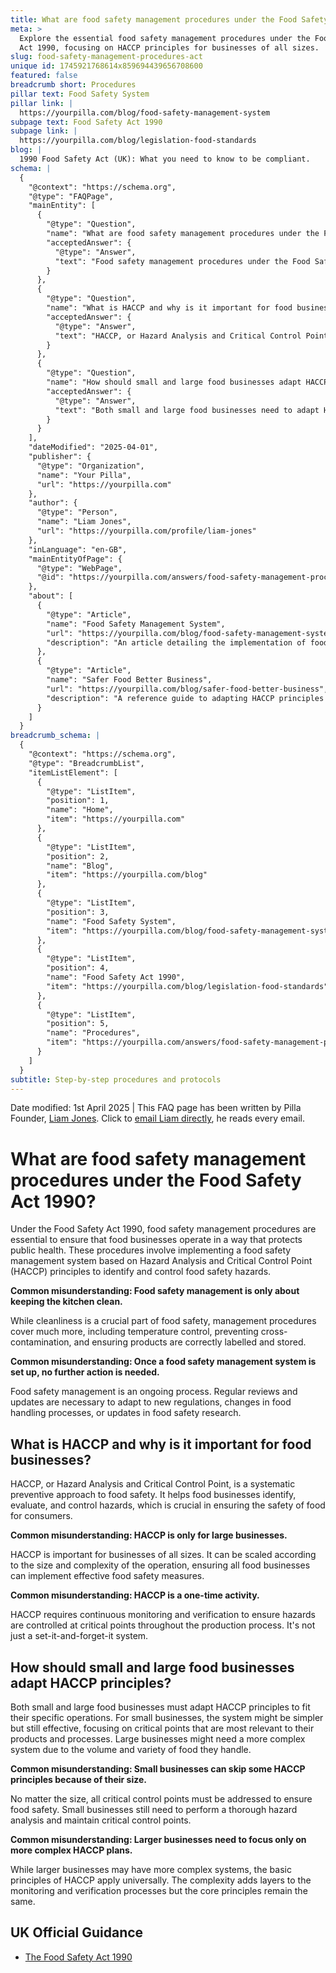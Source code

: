 ```yaml
---
title: What are food safety management procedures under the Food Safety Act 1990?
meta: >
  Explore the essential food safety management procedures under the Food Safety
  Act 1990, focusing on HACCP principles for businesses of all sizes.
slug: food-safety-management-procedures-act
unique id: 1745921768614x859694439656708600
featured: false
breadcrumb short: Procedures
pillar text: Food Safety System
pillar link: |
  https://yourpilla.com/blog/food-safety-management-system
subpage text: Food Safety Act 1990
subpage link: |
  https://yourpilla.com/blog/legislation-food-standards
blog: |
  1990 Food Safety Act (UK): What you need to know to be compliant.
schema: |
  {
    "@context": "https://schema.org",
    "@type": "FAQPage",
    "mainEntity": [
      {
        "@type": "Question",
        "name": "What are food safety management procedures under the Food Safety Act 1990?",
        "acceptedAnswer": {
          "@type": "Answer",
          "text": "Food safety management procedures under the Food Safety Act 1990 are integral to ensuring public health protection in food businesses. These procedures include setting up a food safety management system based on Hazard Analysis and Critical Control Point (HACCP) principles. Such a system helps in identifying and controlling food safety hazards, encompassing aspects like cleanliness, temperature control, preventing cross-contamination, and proper labelling and storage of products. Food safety management is a continuous process, requiring regular updates and reviews to remain compliant and effective."
        }
      },
      {
        "@type": "Question",
        "name": "What is HACCP and why is it important for food businesses?",
        "acceptedAnswer": {
          "@type": "Answer",
          "text": "HACCP, or Hazard Analysis and Critical Control Point, is a systematic preventive approach to food safety critical for all food businesses. It helps in identifying, evaluating, and controlling food safety hazards, ensuring consumer safety. HACCP is scalable and necessary for businesses of all sizes, requiring ongoing monitoring and verification to control hazards effectively throughout production, not just being a one-time setup."
        }
      },
      {
        "@type": "Question",
        "name": "How should small and large food businesses adapt HACCP principles?",
        "acceptedAnswer": {
          "@type": "Answer",
          "text": "Both small and large food businesses need to adapt HACCP principles to their specific operations. For small businesses, the system might be simpler but should still focus on critical points relevant to their processes. Larger businesses might use a more complex system due to their volume and variety, but the core principles of HACCP, which include thorough hazard analysis and control at critical points, apply universally across the industry."
        }
      }
    ],
    "dateModified": "2025-04-01",
    "publisher": {
      "@type": "Organization",
      "name": "Your Pilla",
      "url": "https://yourpilla.com"
    },
    "author": {
      "@type": "Person",
      "name": "Liam Jones",
      "url": "https://yourpilla.com/profile/liam-jones"
    },
    "inLanguage": "en-GB",
    "mainEntityOfPage": {
      "@type": "WebPage",
      "@id": "https://yourpilla.com/answers/food-safety-management-procedures-act"
    },
    "about": [
      {
        "@type": "Article",
        "name": "Food Safety Management System",
        "url": "https://yourpilla.com/blog/food-safety-management-system",
        "description": "An article detailing the implementation of food safety management systems based on HACCP principles, a mandatory framework for meeting the requirements of the Food Safety Act 1990."
      },
      {
        "@type": "Article",
        "name": "Safer Food Better Business",
        "url": "https://yourpilla.com/blog/safer-food-better-business",
        "description": "A reference guide to adapting HACCP principles in small to large scale food businesses, tailored to ensure compliance and effective food safety practices."
      }
    ]
  }
breadcrumb_schema: |
  {
    "@context": "https://schema.org",
    "@type": "BreadcrumbList",
    "itemListElement": [
      {
        "@type": "ListItem",
        "position": 1,
        "name": "Home",
        "item": "https://yourpilla.com"
      },
      {
        "@type": "ListItem",
        "position": 2,
        "name": "Blog",
        "item": "https://yourpilla.com/blog"
      },
      {
        "@type": "ListItem",
        "position": 3,
        "name": "Food Safety System",
        "item": "https://yourpilla.com/blog/food-safety-management-system"
      },
      {
        "@type": "ListItem",
        "position": 4,
        "name": "Food Safety Act 1990",
        "item": "https://yourpilla.com/blog/legislation-food-standards"
      },
      {
        "@type": "ListItem",
        "position": 5,
        "name": "Procedures",
        "item": "https://yourpilla.com/answers/food-safety-management-procedures-act"
      }
    ]
  }
subtitle: Step-by-step procedures and protocols
---
```


Date modified: 1st April 2025 | This FAQ page has been written by Pilla Founder, [Liam Jones](https://yourpilla.com/profile/liam-jones). Click to [email Liam directly](mailto:liam@yourpilla.com), he reads every email.

# What are food safety management procedures under the Food Safety Act 1990?

Under the Food Safety Act 1990, food safety management procedures are essential to ensure that food businesses operate in a way that protects public health. These procedures involve implementing a food safety management system based on Hazard Analysis and Critical Control Point (HACCP) principles to identify and control food safety hazards.

**Common misunderstanding: Food safety management is only about keeping the kitchen clean.**

While cleanliness is a crucial part of food safety, management procedures cover much more, including temperature control, preventing cross-contamination, and ensuring products are correctly labelled and stored.

**Common misunderstanding: Once a food safety management system is set up, no further action is needed.**

Food safety management is an ongoing process. Regular reviews and updates are necessary to adapt to new regulations, changes in food handling processes, or updates in food safety research.

## What is HACCP and why is it important for food businesses?

HACCP, or Hazard Analysis and Critical Control Point, is a systematic preventive approach to food safety. It helps food businesses identify, evaluate, and control hazards, which is crucial in ensuring the safety of food for consumers.

**Common misunderstanding: HACCP is only for large businesses.**

HACCP is important for businesses of all sizes. It can be scaled according to the size and complexity of the operation, ensuring all food businesses can implement effective food safety measures.

**Common misunderstanding: HACCP is a one-time activity.**

HACCP requires continuous monitoring and verification to ensure hazards are controlled at critical points throughout the production process. It's not just a set-it-and-forget-it system.

## How should small and large food businesses adapt HACCP principles?

Both small and large food businesses must adapt HACCP principles to fit their specific operations. For small businesses, the system might be simpler but still effective, focusing on critical points that are most relevant to their products and processes. Large businesses might need a more complex system due to the volume and variety of food they handle.

**Common misunderstanding: Small businesses can skip some HACCP principles because of their size.**

No matter the size, all critical control points must be addressed to ensure food safety. Small businesses still need to perform a thorough hazard analysis and maintain critical control points.

**Common misunderstanding: Larger businesses need to focus only on more complex HACCP plans.**

While larger businesses may have more complex systems, the basic principles of HACCP apply universally. The complexity adds layers to the monitoring and verification processes but the core principles remain the same.

## UK Official Guidance

-   [The Food Safety Act 1990](https://www.legislation.gov.uk/ukpga/1990/16/contents)
